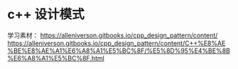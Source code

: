 # c++ 设计模式

学习素材： https://alleniverson.gitbooks.io/cpp_design_pattern/content/
https://alleniverson.gitbooks.io/cpp_design_pattern/content/C++%E8%AE%BE%E8%AE%A1%E6%A8%A1%E5%BC%8F/%E5%8D%95%E4%BE%8B%E6%A8%A1%E5%BC%8F.html